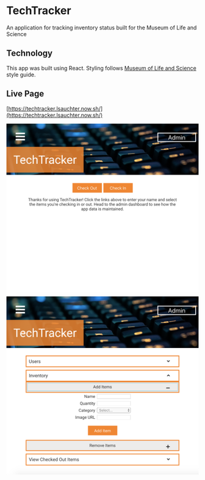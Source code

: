 # TechTracker
An application for tracking inventory status built for the Museum of Life and Science

## Technology
This app was built using React. Styling follows [Museum of Life and Science](https://lifeandscience.org) style guide.

## Live Page
[https://techtracker.lsauchter.now.sh/](https://techtracker.lsauchter.now.sh/)

<img src="public/ScreenShot1.png" width="640"/>
<img src="public/ScreenShot2.png" width="640"/>